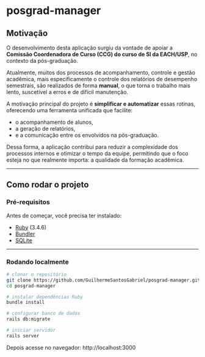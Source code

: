 # posgrad-manager

## Motivação

O desenvolvimento desta aplicação surgiu da vontade de apoiar a **Comissão Coordenadora de Curso (CCG) do curso de SI da EACH/USP**, no contexto da pós-graduação.  

Atualmente, muitos dos processos de acompanhamento, controle e gestão acadêmica, mais especificamente o controle dos relatórios de desempenho semestrais, são realizados de forma **manual**, o que torna o trabalho mais lento, suscetível a erros e de difícil manutenção.  

A motivação principal do projeto é **simplificar e automatizar** essas rotinas, oferecendo uma ferramenta unificada que facilite:  

- o acompanhamento de alunos,  
- a geração de relatórios,  
- e a comunicação entre os envolvidos na pós-graduação.  

Dessa forma, a aplicação contribui para reduzir a complexidade dos processos internos e otimizar o tempo da equipe, permitindo que o foco esteja no que realmente importa: a qualidade da formação acadêmica.

---

## Como rodar o projeto

### Pré-requisitos

Antes de começar, você precisa ter instalado:

- [Ruby](https://www.ruby-lang.org/) (3.4.6)  
- [Bundler](https://bundler.io/)  
- [SQLite](https://sqlite.org/)

---

### Rodando localmente

```bash
# clonar o repositório
git clone https://github.com/GuilhermeSantosGabriel/posgrad-manager.git
cd posgrad-manager

# instalar dependências Ruby
bundle install

# configurar banco de dados
rails db:migrate

# iniciar servidor
rails server
```

Depois acesse no navegador:
http://localhost:3000
